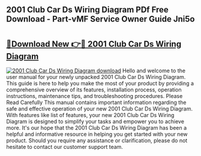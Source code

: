 ## 2001 Club Car Ds Wiring Diagram PDf Free Download - Part-vMF Service Owner Guide Jni5o

# <h2><a href="http://dfmnp6.blite.top/?on=2001+Club+Car+Ds+Wiring+Diagram">🔗Download New 👉🔴 2001 Club Car Ds Wiring Diagram</a></h2>

[![2001 Club Car Ds Wiring Diagram download](https://i.imgur.com/lujVjoI.png)](http://dfmnp6.blite.top/?on=2001+Club+Car+Ds+Wiring+Diagram)
Hello and welcome to the user manual for your newly unpacked 2001 Club Car Ds Wiring Diagram. This guide is here to help you make the most of your product by providing a comprehensive overview of its features, installation process, operation instructions, maintenance tips, and troubleshooting procedures. Please Read Carefully This manual contains important information regarding the safe and effective operation of your new 2001 Club Car Ds Wiring Diagram. With features like list of features, your new 2001 Club Car Ds Wiring Diagram is designed to simplify your tasks and empower you to achieve more. It's our hope that the 2001 Club Car Ds Wiring Diagram has been a helpful and informative resource in helping you get started with your new product. Should you require any assistance or clarification, please do not hesitate to contact our customer support team.

